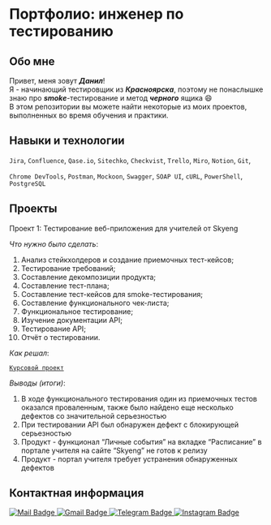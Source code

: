 # Портфолио: инженер по тестированию

## Обо мне 

Привет, меня зовут **<em>Данил</em>**! <br>
Я - начинающий тестировщик из **<em>Красноярска</em>**, поэтому не понаслышке знаю про **<em>smoke</em>**-тестирование и метод **<em>черного</em>** ящика :smile:<br>
В этом репозитории вы можете найти некоторые из моих проектов, выполненных во время обучения и практики. <br>

## Навыки и технологии

``Jira``, ``Confluence``, ``Qase.io``, ``Sitechko``, ``Checkvist``, ``Trello``, ``Miro``, ``Notion``, ``Git``,

``Chrome DevTools``, ``Postman``, ``Mockoon``, ``Swagger``, ``SOAP UI``, ``cURL``, ``PowerShell``, ``PostgreSQL``

## Проекты

<p>Проект 1: Тестирование веб-приложения для учителей от Skyeng</p>
<p><em>Что нужно было сделать</em>:</p>
<ol>
  <li>Анализ стейкхолдеров и создание приемочных тест-кейсов;</li>
  <li>Тестирование требований;</li>
  <li>Составление декомпозиции продукта;</li>
  <li>Составление тест-плана;</li>
  <li>Составление тест-кейсов для smoke-тестирования;</li>
  <li>Составление функционального чек-листа;</li>
  <li>Функциональное тестирование;</li>
  <li>Изучение документации API;</li>
  <li>Тестирование API;</li>
  <li>Отчёт о тестировании.</li>
</ol>

<p><em>Как решал</em>:</p>
  
<a href="https://www.notion.so/84a558e56ffa40b3b34605ed59c09921">``Курсовой проект``</a>
 
 <p><em>Выводы (итоги)</em>:</p>
<ol>
  <li>В ходе функционального тестирования один из приемочных тестов оказался проваленным, также было найдено еще несколько дефектов со значительной серьезностью</li>
  <li>При тестировании API был обнаружен дефект с блокирующей серьезностью</li>
  <li>Продукт - функционал “Личные события” на вкладке “Расписание” в портале учителя на сайте “Skyeng” не готов к релизу</li>
  <li>Продукт - портал учителя требует устранения обнаруженных дефектов</li>
</ol>

## Контактная информация

<div id="badges">
  <a href="danil_stafeychuk_97@mail.ru">
  <img src="https://img.shields.io/badge/mail-blue?logo=mail&logoColor=white" alt="Mail Badge"/>
  </a>
  <a href="danilstafeychuk97@gmail.ru">
  <img src="https://img.shields.io/badge/mail-white?logo=gmail&logoColor=red" alt="Gmail Badge"/>
  </a>
  <a href="https://t.me/imdanilandu">
  <img src="https://img.shields.io/badge/Telegram-white?logo=telegram&logoColor=light%20blue" alt="Telegram Badge"/>
  </a>
  <a href="https://instagram.com/imdanilandu?igshid=MmIzYWVlNDQ5Yg==">
  <img src="https://img.shields.io/badge/Instagram-pink?logo=instagram&logoColor=white" alt="Instagram Badge"/>
  </a> 
</div><br>

<img src="https://komarev.com/ghpvc/?username=yimdanilandu&style=flat-square&color=blue" alt=""/>
